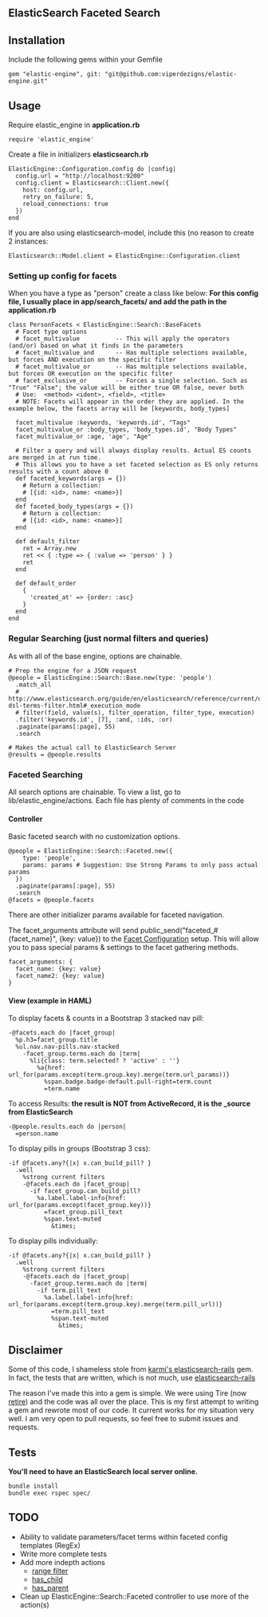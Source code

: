 ## ElasticSearch Faceted Search

## Installation
Include the following gems within your Gemfile

    gem "elastic-engine", git: "git@github.com:viperdezigns/elastic-engine.git"

## Usage
Require elastic_engine in **application.rb**

    require 'elastic_engine'

Create a file in initializers **elasticsearch.rb**

    ElasticEngine::Configuration.config do |config|
      config.url = "http://localhost:9200"
      config.client = Elasticsearch::Client.new({
        host: config.url,
        retry_on_failure: 5,
        reload_connections: true
      })
    end

If you are also using elasticsearch-model, include this (no reason to create 2 instances:

    Elasticsearch::Model.client = ElasticEngine::Configuration.client

### Setting up config for facets
When you have a type as "person" create a class like below:
**For this config file, I usually place in app/search_facets/ and add the path in the application.rb**

    class PersonFacets < ElasticEngine::Search::BaseFacets
      # Facet type options
      # facet_multivalue          -- This will apply the operators (and/or) based on what it finds in the parameters
      # facet_multivalue_and      -- Has multiple selections available, but forces AND execution on the specific filter
      # facet_multivalue_or       -- Has multiple selections available, but forces OR execution on the specific filter
      # facet_exclusive_or        -- Forces a single selection. Such as "True" "False"; the value will be either true OR false, never both
      # Use:  <method> <ident>, <field>, <title>
      # NOTE: Facets will appear in the order they are applied. In the example below, the facets array will be [keywords, body_types]

      facet_multivalue :keywords, 'keywords.id', "Tags"
      facet_multivalue_or :body_types, 'body_types.id', "Body Types"
      facet_multivalue_or :age, 'age', "Age"

      # Filter a query and will always display results. Actual ES counts are merged in at run time.
      # This allows you to have a set faceted selection as ES only returns results with a count above 0
      def faceted_keywords(args = {})
        # Return a collection:
        # [{id: <id>, name: <name>}]
      end
      def faceted_body_types(args = {})
        # Return a collection:
        # [{id: <id>, name: <name>}]
      end
      
      def default_filter
        ret = Array.new
        ret << { :type => { :value => 'person' } }
        ret
      end

      def default_order
        {
          'created_at' => {order: :asc}
        }
      end
    end

### Regular Searching (just normal filters and queries)
As with all of the base engine, options are chainable.

    # Prep the engine for a JSON request
    @people = ElasticEngine::Search::Base.new(type: 'people')
      .match_all
      # http://www.elasticsearch.org/guide/en/elasticsearch/reference/current/query-dsl-terms-filter.html#_execution_mode
      # filter(field, value(s), filter_operation, filter_type, execution)
      .filter('keywords.id', [7], :and, :ids, :or)
      .paginate(params[:page], 55)
      .search

    # Makes the actual call to ElasticSearch Server
    @results = @people.results

### Faceted Searching
All search options are chainable. To view a list, go to lib/elastic_engine/actions. Each file has plenty of comments in the code

#### Controller
Basic faceted search with no customization options.

    @people = ElasticEngine::Search::Faceted.new({
        type: 'people',
        params: params # Suggestion: Use Strong Params to only pass actual params
      })
      .paginate(params[:page], 55)
      .search
    @facets = @people.facets

There are other initializer params available for faceted navigation.

The facet\_arguments attribute will send public\_send("faceted\_#{facet_name}", {key: value}) to the [Facet Configuration](#setting-up-config-for-facets) setup. This will allow you to pass special params & settings to the facet gathering methods.

    facet_arguments: {
      facet_name: {key: value}
      facet_name2: {key: value}
    }


#### View (example in HAML)
To display facets & counts in a Bootstrap 3 stacked nav pill:

    -@facets.each do |facet_group|
      %p.h3=facet_group.title
      %ul.nav.nav-pills.nav-stacked
        -facet_group.terms.each do |term|
          %li{class: term.selected? ? 'active' : ''}
            %a{href: url_for(params.except(term.group.key).merge(term.url_params))}
              %span.badge.badge-default.pull-right=term.count
              =term.name

To access Results: **the result is NOT from ActiveRecord, it is the _source from ElasticSearch**

    -@people.results.each do |person|
      =person.name

To display pills in groups (Bootstrap 3 css):

    -if @facets.any?{|x| x.can_build_pill? }
      .well
        %strong current filters
        -@facets.each do |facet_group|
          -if facet_group.can_build_pill?
            %a.label.label-info{href: url_for(params.except(facet_group.key))}
              =facet_group.pill_text
              %span.text-muted
                &times;

To display pills individually:

    -if @facets.any?{|x| x.can_build_pill? }
      .well
        %strong current filters
        -@facets.each do |facet_group|
          -facet_group.terms.each do |term|
            -if term.pill_text
              %a.label.label-info{href: url_for(params.except(term.group.key).merge(term.pill_url))}
                =term.pill_text
                %span.text-muted
                  &times;

## Disclaimer

Some of this code, I shameless stole from [karmi's elasticsearch-rails](https://github.com/elasticsearch/elasticsearch-rails) gem. In fact, the tests that are written, which is not much, use [elasticsearch-rails](https://github.com/elasticsearch/elasticsearch-rails)

The reason I've made this into a gem is simple. We were using Tire (now [retire](https://github.com/karmi/retire)) and the code was all over the place. This is my first attempt to writing a gem and rewrote most of our code. It current works for my situation very well. I am very open to pull requests, so feel free to submit issues and requests.

## Tests
**You'll need to have an ElasticSearch local server online.**

    bundle install
    bundle exec rspec spec/

## TODO

  - Ability to validate parameters/facet terms within faceted config templates (RegEx)
  - Write more complete tests
  - Add more indepth actions
    - [range filter](http://www.elasticsearch.org/guide/en/elasticsearch/reference/current/query-dsl-range-filter.html)
    - [has_child](http://www.elasticsearch.org/guide/en/elasticsearch/reference/current/query-dsl-has-child-filter.html)
    - [has_parent](http://www.elasticsearch.org/guide/en/elasticsearch/reference/current/query-dsl-has-parent-filter.html)
  - Clean up ElasticEngine::Search::Faceted controller to use more of the action(s)